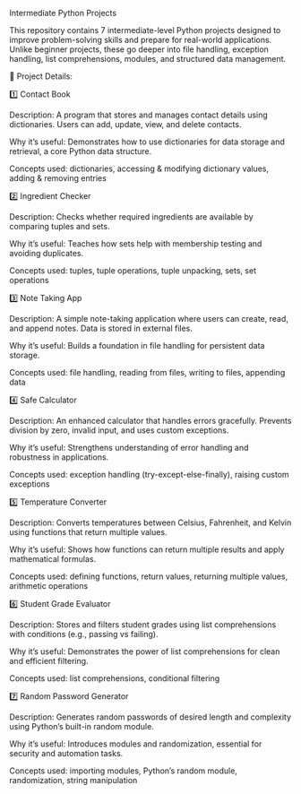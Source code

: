 Intermediate Python Projects

This repository contains 7 intermediate-level Python projects designed to improve problem-solving skills and prepare for real-world applications.
Unlike beginner projects, these go deeper into file handling, exception handling, list comprehensions, modules, and structured data management.

📖 Project Details:

1️⃣ Contact Book

Description: A program that stores and manages contact details using dictionaries. Users can add, update, view, and delete contacts.

Why it’s useful: Demonstrates how to use dictionaries for data storage and retrieval, a core Python data structure.

Concepts used: dictionaries, accessing & modifying dictionary values, adding & removing entries

2️⃣ Ingredient Checker

Description: Checks whether required ingredients are available by comparing tuples and sets.

Why it’s useful: Teaches how sets help with membership testing and avoiding duplicates.

Concepts used: tuples, tuple operations, tuple unpacking, sets, set operations

3️⃣ Note Taking App

Description: A simple note-taking application where users can create, read, and append notes. Data is stored in external files.

Why it’s useful: Builds a foundation in file handling for persistent data storage.

Concepts used: file handling, reading from files, writing to files, appending data

4️⃣ Safe Calculator

Description: An enhanced calculator that handles errors gracefully. Prevents division by zero, invalid input, and uses custom exceptions.

Why it’s useful: Strengthens understanding of error handling and robustness in applications.

Concepts used: exception handling (try-except-else-finally), raising custom exceptions

5️⃣ Temperature Converter

Description: Converts temperatures between Celsius, Fahrenheit, and Kelvin using functions that return multiple values.

Why it’s useful: Shows how functions can return multiple results and apply mathematical formulas.

Concepts used: defining functions, return values, returning multiple values, arithmetic operations

6️⃣ Student Grade Evaluator

Description: Stores and filters student grades using list comprehensions with conditions (e.g., passing vs failing).

Why it’s useful: Demonstrates the power of list comprehensions for clean and efficient filtering.

Concepts used: list comprehensions, conditional filtering

7️⃣ Random Password Generator

Description: Generates random passwords of desired length and complexity using Python’s built-in random module.

Why it’s useful: Introduces modules and randomization, essential for security and automation tasks.

Concepts used: importing modules, Python’s random module, randomization, string manipulation
